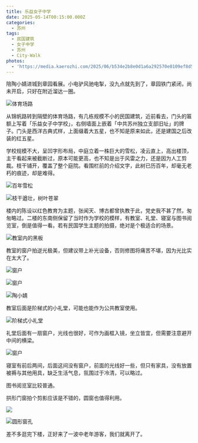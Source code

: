 ```yaml
---
title: 乐益女子中学
date: 2025-05-14T00:15:00.000Z
categories:
  - 苏州
tags:
  - 民国建筑
  - 女子中学
  - 苏州
  - City-Walk
photos:
  - 'https://media.kaerozhi.com/2025/06/b534e2b8e0d1a6a292570e0109ef8d5d.webp'
---
```

陪陶小婧进城到章园看展。小电驴风驰电掣，没九点就先到了，章园铁门紧闭，尚未开启，只好在附近溜达一圈。

![体育场路](https://media.kaerozhi.com/2025/06/afe09251193e88552be01cbb8b8ecbeb.webp)

从锦帆路转到隔壁的体育场路，有几栋规模不小的民国建筑，近前看去，门头的匾额上写着「乐益女子中学校」，右侧墙面上嵌着「中共苏州独立支部旧址」的牌子。门头是西洋古典式样，上面缀着大五星，也不知是原来如此，还是建国之后改装的红五星。

学校规模不大，呈凹字形布局，中庭立着一株巨大的雪松，凌云直上，高出楼顶，主干看起来被截断过，原本可能更高，也不知是出于风雷之力，还是因为人工剪裁。枝干铺开，覆盖了整个庭院。看围栏前的介绍文字，此树已历百年，却毫无老朽的痕迹，却是难得。

![百年雪松](https://media.kaerozhi.com/2025/06/14f36893bce0885c3dce639ddc91d10b.webp)

![枝干遒壮，树叶苍翠](https://media.kaerozhi.com/2025/06/b534e2b8e0d1a6a292570e0109ef8d5d.webp)

楼内的陈设以红色教育为主题，张闻天、博古都曾执教于此，党史我不甚了然，匆匆略过。二楼的东南侧保留了当时作为学校的模样，有教室、礼堂、寝室与图书阅览室，倒是值得一看。若有民国学生主题的拍摄，绝对是个极适合的场景。

![教室内的黑板](https://media.kaerozhi.com/2025/06/ed54b1cd5f75984275c7b0fa06b450b2.webp)

教室的窗户拍逆光极美，但建议带上补光设备，否则修图将痛苦不堪，因为光比实在太大了。

![窗户](https://media.kaerozhi.com/2025/06/d66c6a0d91a8f40ed00972fad495ba19.webp)

![窗户](https://media.kaerozhi.com/2025/06/e869bfed7289816a77d5cbc2c7cfc9bf.webp)

![陶小婧](https://media.kaerozhi.com/2025/06/624096e6f9faef5da1462730d14305b8.webp)

教室后面是阶梯式的小礼堂，可能也能作为公共教室使用。

![阶梯式小礼堂](https://media.kaerozhi.com/2025/06/d8a84a6e0b3d154157ba91da69e1e9bd.webp)

礼堂后面有一扇窗户，光线也很好，可作为画框入镜，坐立皆宜，但需要注意避开中间的横梁。

![窗户](https://media.kaerozhi.com/2025/06/8883386120ae41c5ea88e222dd2b1fde.webp)

寝室有前后两间，后面这间没有窗户，前面的光线好一些，但只有家具，没有放置被褥与其他用具，缺乏生活气息，氛围过于冷清，可以略过。

图书阅览室比较普通。

拱形门窗拍个剪影应该是不错的，圆窗也值得利用。

![](https://media.kaerozhi.com/2025/06/1712980d921f87a66695273633c32930.webp)

![圆形窗孔](https://media.kaerozhi.com/2025/06/5d4f13a6b8eb55cb591f4ef94f673c4f.webp)

差不多逛完下楼，正好来了一波中老年游客，我们就离开了。
